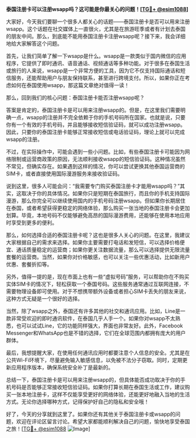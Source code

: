 **泰国注册卡可以注册wsapp吗？这可能是你最关心的问题！[[TG💪+ @esim1088](https://t.me/s/esim1088)]**

大家好，今天我们要聊一个很多人都关心的话题——泰国注册卡是否可以用来注册wsapp。这个话题在社交媒体上一直很火，尤其是在旅游旺季或者有计划去泰国的朋友中间。那么，到底能不能用泰国注册卡注册wsapp呢？接下来，我会详细地给大家解答这个问题。

首先，让我们简单了解一下wsapp是什么。wsapp是一款类似于国内微信的应用程序，它提供了即时通讯、语音通话、视频通话等多种功能。对于很多在泰国生活或旅行的人来说，wsapp是一个非常方便的工具，因为它不仅支持国际通话和短信服务，还能帮助用户与朋友保持联系，甚至进行跨境支付。所以，如果你正在考虑如何在泰国使用wsapp，那这篇文章绝对值得一读！

那么，回到我们的核心问题：泰国注册卡能否注册wsapp呢？

答案是肯定的，泰国注册卡是可以用来注册wsapp的。但是，在这里我们需要明确一点，wsapp的注册并不完全依赖于你的手机号码所在国家。也就是说，只要你有一个有效的手机号码，并且能够接收短信验证码，就可以成功注册wsapp。因此，只要你的泰国注册卡能够正常接收短信或电话验证码，理论上就可以完成wsapp的注册。

不过，在实际操作中，可能会遇到一些小问题。比如，有些泰国注册卡可能因为网络限制或运营商政策的原因，无法顺利接收wsapp的短信验证码。这种情况虽然不常见，但确实存在。如果遇到这样的情况，你可以尝试更换其他泰国运营商的SIM卡，或者直接使用国际漫游服务来接收验证码。

说到这里，很多人可能会问：“我需要专门购买泰国注册卡才能用wsapp吗？”其实，这取决于你的具体情况。如果你只是短期在泰国旅行，而且你的手机支持国际漫游，那么你完全可以继续使用国内的手机号码注册wsapp。但如果你长期居住在泰国，或者希望获得更稳定的网络体验，那么购买一张当地的泰国注册卡会更加划算。毕竟，本地号码不仅能够避免高昂的国际漫游费用，还能够在使用本地应用时享受到更多的便利。

那么，如何选择合适的泰国注册卡呢？这也是很多人关心的问题。在这里，我建议大家根据自己的需求来选择。如果你主要需要打电话和发短信，可以选择价格便宜、通话质量稳定的运营商；如果你更关注数据流量，那么可以选择提供无限流量套餐的运营商。当然，如果你对价格敏感，也可以关注一些优惠活动，比如新用户优惠、套餐折扣等。

另外，值得一提的是，现在市面上也有一些“虚拟号码”服务，可以帮助你在不购买实体SIM卡的情况下，轻松获取一个泰国号码。这些服务通常通过互联网连接，不需要物理设备即可使用。对于不想携带额外设备或者担心SIM卡丢失的朋友来说，这种方式无疑是一个很好的选择。

当然，除了wsapp之外，泰国还有许多其他的社交和通讯应用。比如，Line是一款非常受欢迎的即时通讯软件，在泰国几乎人手一个。如果你对wsapp不太熟悉，也可以试试Line，它的功能同样强大，界面也非常友好。此外，Facebook Messenger和WhatsApp也是不错的选择，它们在全球范围内都拥有庞大的用户群体。

最后，我想提醒大家，在使用任何通讯应用时都要注意个人信息的安全。尤其是在公共Wi-Fi环境下，尽量避免输入敏感信息，以免被不法分子窃取。同时，定期更新应用程序版本，确保系统安全补丁是最新的。

总结一下，泰国注册卡是可以用来注册wsapp的，但具体能否成功取决于你的手机号码是否能够正常接收短信验证码。如果你打算长期在泰国生活或工作，建议购买一张本地注册卡，这样不仅能享受更好的网络体验，还能更好地融入当地的生活方式。无论你选择哪种方式，记得保护好自己的隐私和安全哦！

好了，今天的分享就到这里了。如果你还有其他关于泰国注册卡或wsapp的问题，欢迎在评论区留言讨论。希望大家都能顺利解决自己的问题，愉快地享受泰国之旅！[[TG💪+ @esim1088](https://t.me/s/esim1088) ![Image](https://i.postimg.cc/4NQfJmqS/Snipaste-2025-05-13-00-14-12.png)]